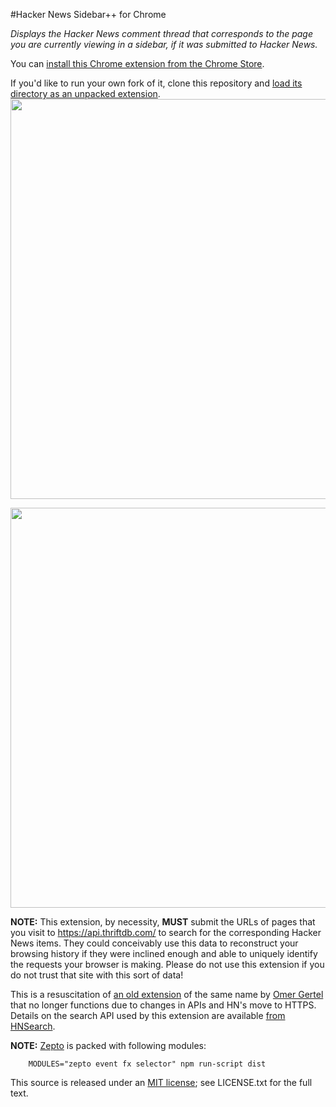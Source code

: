 #Hacker News Sidebar++ for Chrome

*Displays the Hacker News comment thread that corresponds to the page you are currently viewing in a sidebar, if it was submitted to Hacker News.*

You can [install this Chrome extension from the Chrome Store](https://chrome.google.com/webstore/detail/hacker-news-sidebar%2B%2B/lhaapeacjhibkidjlohijakoflalfhdf).

If you'd like to run your own fork of it, clone this repository and [load its directory as an unpacked extension](https://developer.chrome.com/extensions/getstarted.html#unpacked).
<img src="https://github.com/fktt/hn-sidebar-updated/blob/master/screenshot-lg.png?raw=true" width=640/>

<img src="https://raw.github.com/powerpak/hn-sidebar/master/screenshot-lg.png" width=640/>

**NOTE:** This extension, by necessity, **MUST** submit the URLs of pages that you visit to https://api.thriftdb.com/ to search for the corresponding Hacker News items.  They could conceivably use this data to reconstruct your browsing history if they were inclined enough and able to uniquely identify the requests your browser is making.  Please do not use this extension if you do not trust that site with this sort of data!

This is a resuscitation of [an old extension](https://chrome.google.com/webstore/detail/hacker-news-sidebar/hhedbplnihmkekhgmaoikgfbkjjaocnl?hl=en) of the same name by [Omer Gertel](http://www.omergertel.com) that no longer functions due to changes in APIs and HN's move to HTTPS.  Details on the search API used by this extension are available [from HNSearch](https://www.hnsearch.com/api).

**NOTE:** [Zepto](https://github.com/madrobby/zepto) is packed with following modules:

		MODULES="zepto event fx selector" npm run-script dist

This source is released under an [MIT license](http://en.wikipedia.org/wiki/MIT_license); see LICENSE.txt for the full text.